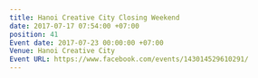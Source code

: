 ```yaml
---
title: Hanoi Creative City Closing Weekend
date: 2017-07-17 07:54:00 +07:00
position: 41
Event date: 2017-07-23 00:00:00 +07:00
Venue: Hanoi Creative City
Event URL: https://www.facebook.com/events/143014529610291/
---
```


